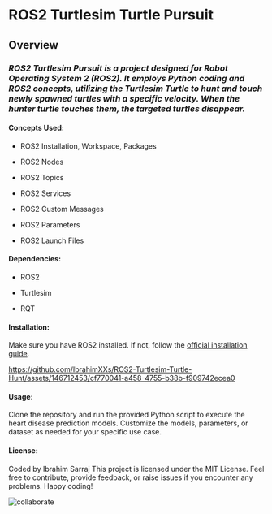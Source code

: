 ROS2 Turtlesim Turtle Pursuit
=====================

## Overview

### *ROS2 Turtlesim Pursuit is a project designed for Robot Operating System 2 (ROS2). It employs Python coding and ROS2 concepts, utilizing the Turtlesim Turtle to hunt and touch newly spawned turtles with a specific velocity. When the hunter turtle touches them, the targeted turtles disappear.*

#### Concepts Used:

- ROS2 Installation, Workspace, Packages
  
- ROS2 Nodes

- ROS2 Topics
  
- ROS2 Services
  
- ROS2 Custom Messages
  
- ROS2 Parameters
  
- ROS2 Launch Files

#### Dependencies:

- ROS2

- Turtlesim
  
- RQT

#### Installation:

Make sure you have ROS2 installed. If not, follow the [official installation guide](https://index.ros.org/doc/ros2/Installation/).





https://github.com/IbrahimXXs/ROS2-Turtlesim-Turtle-Hunt/assets/146712453/cf770041-a458-4755-b38b-f909742ecea0





#### Usage:

Clone the repository and run the provided Python script to execute the heart disease prediction models. Customize the models, parameters, or dataset as needed for your specific use case.

#### License:

Coded by Ibrahim Sarraj
This project is licensed under the MIT License. Feel free to contribute, provide feedback, or raise issues if you encounter any problems. Happy coding!


![collaborate](https://github.com/IbrahimXXs/ROS2-Turtlesim-Turtle-Hunt/assets/146712453/7771bd0b-6500-4f3d-97f5-9312fbe57ee0)

